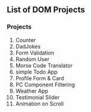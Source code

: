 ## List of DOM Projects

### Projects

1. Counter
2. DadJokes
3. Form Validation
4. Random User
5. Morse Code Translator
6. simple Todo App
7. Profile Form & Card
8. PC Component Filtering
9. Weather App
10. Testimonial Slider
11. Animation on Scroll
